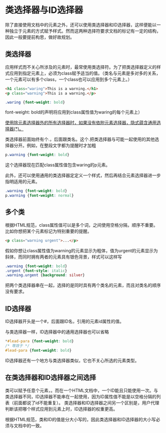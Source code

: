 # 类选择器与ID选择器
除了直接使用文档中的元素之外，还可以使用类选择器和ID选择器，这样便能以一种独立于元素的方式赋予样式。然而这两种选择符要求文档的标记有一定的结构，因此一般要提前构思，做好故规划。

## 类选择器
应用样式而不关心所涉及的元素时，最常使用类选择符。为了把类选择器定义的样式应用到指定元素上，必须为class赋予适当的值。（类名与元素是多对多的关系，一个元素可以有多个class，一个class也可以应用到多个元素上。）
```HTML
<h1 class="waring">This is a warning.</h1>
<p class="warning">This is a warning.</p>
```
```CSS
.waring {font-weight: bold}
```
font-weight: bold的声明将应用到class属性值为waring的每个元素上）

<u>使用除元素选择器外的所有选择器时，如果没有依附元素选择器，隐式蕴含通用选择器(*)。</u>

类选择器前面始终有个.，后面跟类名。这个.把类选择器与可能一起使用的其他选择器分开。例如，在整段文字都为提醒时才加粗
```CSS
p.warning {font-weight: bold}
```
这个选择器现在匹配class属性值包含waring的p元素。

此外，还可以使用通用的类选择器定定义一个样式，然后再结合元素选择器进一步指明适用的元素。
```CSS
.warning {font-weight: bold}
p.warning {font-weight: normal}
```

## 多个类
根据HTML规范，class属性值可以是多个词，之间使用空格分隔，顺序不重要。比如你想把某个元素标记为特别重要的提醒。
```HTML
<p class="warning urgent">...</p>
```
假如你想让class属性值为warning的元素显示为粗体，值为urgent的元素显示为斜体，而同时拥有两者的元素具有银色背景，样式可以这样写
```CSS
.warning {font-weight: bold}    
.urgent {font-style: italic}
.warning.urgent {background: silver}
```
把两个类选择器串在一起，选择的是同时具有两个类名的元素，而且对类名的顺序没有要求。

## ID选择器
ID选择器开头是一个#，后面跟ID名，引用的元素id属性的值。

与类选择器一样，ID选择器中的通用选择器也可以省略
```CSS
*#lead-para {font-weight: bold}
/* 等效于 */
#lead-para {font-weight: bold}
```

ID选择器还有一个地方与类选择器类似，它也不关心所选的元素类型。

## 在类选择器和ID选择器之间选择
类可以赋予任意个元素，。而在一个HTML文档中，一个ID能且只能使用一次。与类选择器不同，ID选择器不能串在一起使用，因为ID属性值不能是以空格分隔的列表（前面都说了id不能重复）。
类选择器和ID选择器之间另一个区别是，用户代理判断该把哪个样式应用到元素上时，ID选择器的权重更高。

根据HTML规范，类和ID的值是分大小写的，因此类选择器和ID选择器的大小写必须与文档中的一致。